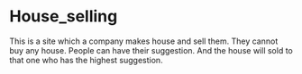 # House_selling
This is a site which a company makes house and sell them. They cannot buy any house. People can have their suggestion. And the house will sold to that one who has the highest suggestion.
